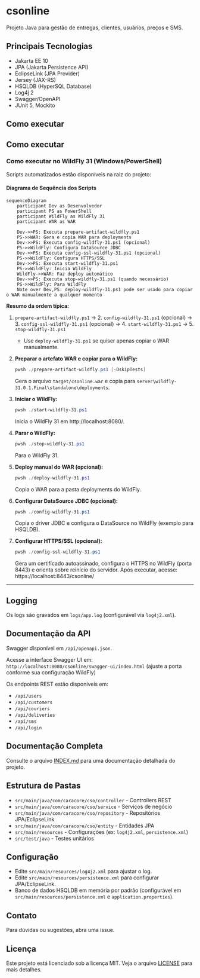# csonline

Projeto Java para gestão de entregas, clientes, usuários, preços e SMS.

## Principais Tecnologias

- Jakarta EE 10
- JPA (Jakarta Persistence API)
- EclipseLink (JPA Provider)
- Jersey (JAX-RS)
- HSQLDB (HyperSQL Database)
- Log4j 2
- Swagger/OpenAPI
- JUnit 5, Mockito

## Como executar



## Como executar



### Como executar no WildFly 31 (Windows/PowerShell)

Scripts automatizados estão disponíveis na raiz do projeto:

#### Diagrama de Sequência dos Scripts

```mermaid
sequenceDiagram
    participant Dev as Desenvolvedor
    participant PS as PowerShell
    participant WildFly as WildFly 31
    participant WAR as WAR

    Dev->>PS: Executa prepare-artifact-wildfly.ps1
    PS->>WAR: Gera e copia WAR para deployments
    Dev->>PS: Executa config-wildfly-31.ps1 (opcional)
    PS->>WildFly: Configura DataSource JDBC
    Dev->>PS: Executa config-ssl-wildfly-31.ps1 (opcional)
    PS->>WildFly: Configura HTTPS/SSL
    Dev->>PS: Executa start-wildfly-31.ps1
    PS->>WildFly: Inicia WildFly
    WildFly->>WAR: Faz deploy automático
    Dev->>PS: Executa stop-wildfly-31.ps1 (quando necessário)
    PS->>WildFly: Para WildFly
    Note over Dev,PS: deploy-wildfly-31.ps1 pode ser usado para copiar o WAR manualmente a qualquer momento
```

**Resumo da ordem típica:**

1. `prepare-artifact-wildfly.ps1` → 2. `config-wildfly-31.ps1` (opcional) → 3. `config-ssl-wildfly-31.ps1` (opcional) → 4. `start-wildfly-31.ps1` → 5. `stop-wildfly-31.ps1`
   - Use `deploy-wildfly-31.ps1` se quiser apenas copiar o WAR manualmente.

1. **Preparar o artefato WAR e copiar para o WildFly:**
   ```powershell
   pwsh ./prepare-artifact-wildfly.ps1 [-DskipTests]
   ```
   Gera o arquivo `target/csonline.war` e copia para `server\wildfly-31.0.1.Final\standalone\deployments`.

2. **Iniciar o WildFly:**
   ```powershell
   pwsh ./start-wildfly-31.ps1
   ```
   Inicia o WildFly 31 em http://localhost:8080/.

3. **Parar o WildFly:**
   ```powershell
   pwsh ./stop-wildfly-31.ps1
   ```
   Para o WildFly 31.

4. **Deploy manual do WAR (opcional):**
   ```powershell
   pwsh ./deploy-wildfly-31.ps1
   ```
   Copia o WAR para a pasta deployments do WildFly.

5. **Configurar DataSource JDBC (opcional):**
   ```powershell
   pwsh ./config-wildfly-31.ps1
   ```
   Copia o driver JDBC e configura o DataSource no WildFly (exemplo para HSQLDB).

6. **Configurar HTTPS/SSL (opcional):**
   ```powershell
   pwsh ./config-ssl-wildfly-31.ps1
   ```
   Gera um certificado autoassinado, configura o HTTPS no WildFly (porta 8443) e orienta sobre reinício do servidor. Após executar, acesse: https://localhost:8443/csonline/

---

## Logging

Os logs são gravados em `logs/app.log` (configurável via `log4j2.xml`).

## Documentação da API


Swagger disponível em `/api/openapi.json`.

Acesse a interface Swagger UI em:  
`http://localhost:8080/csonline/swagger-ui/index.html`
(ajuste a porta conforme sua configuração WildFly)

Os endpoints REST estão disponíveis em:  
- `/api/users`
- `/api/customers`
- `/api/couriers`
- `/api/deliveries`
- `/api/sms`
- `/api/login`

## Documentação Completa

Consulte o arquivo [INDEX.md](doc/INDEX.md) para uma documentação detalhada do projeto.

## Estrutura de Pastas

- `src/main/java/com/caracore/cso/controller` - Controllers REST
- `src/main/java/com/caracore/cso/service` - Serviços de negócio
- `src/main/java/com/caracore/cso/repository` - Repositórios JPA/EclipseLink
- `src/main/java/com/caracore/cso/entity` - Entidades JPA
- `src/main/resources` - Configurações (ex: `log4j2.xml`, `persistence.xml`)
- `src/test/java` - Testes unitários

## Configuração

- Edite `src/main/resources/log4j2.xml` para ajustar o log.
- Edite `src/main/resources/persistence.xml` para configurar JPA/EclipseLink.
- Banco de dados HSQLDB em memória por padrão (configurável em `src/main/resources/persistence.xml` e `application.properties`).

## Contato

Para dúvidas ou sugestões, abra uma issue.

## Licença

Este projeto está licenciado sob a licença MIT. Veja o arquivo [LICENSE](LICENSE) para mais detalhes.
